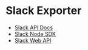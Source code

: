 # Slack Exporter

- [Slack API Docs](https://api.slack.com/docs)
- [Slack Node SDK](https://slack.dev/node-slack-sdk/)
- [Slack Web API](https://slack.dev/node-slack-sdk/web-api)
